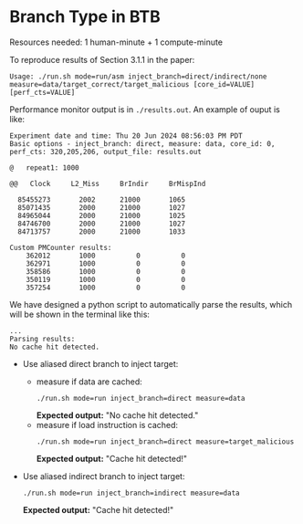 # Branch Type in BTB

Resources needed: 1 human-minute + 1 compute-minute

To reproduce results of Section 3.1.1 in the paper:
```
Usage: ./run.sh mode=run/asm inject_branch=direct/indirect/none measure=data/target_correct/target_malicious [core_id=VALUE] [perf_cts=VALUE]
```

Performance monitor output is in ``./results.out``. An example of ouput is like:
```
Experiment date and time: Thu 20 Jun 2024 08:56:03 PM PDT
Basic options - inject_branch: direct, measure: data, core_id: 0, perf_cts: 320,205,206, output_file: results.out

@   repeat1: 1000

@@   Clock     L2_Miss     BrIndir     BrMispInd

  85455273       2002      21000       1065 
  85071435       2000      21000       1027 
  84965044       2000      21000       1025 
  84746700       2000      21000       1027 
  84713757       2000      21000       1033 

Custom PMCounter results:
    362012       1000          0          0 
    362971       1000          0          0 
    358586       1000          0          0 
    350119       1000          0          0 
    357254       1000          0          0 
```

We have designed a python script to automatically parse the results, which will be shown in the terminal like this:
```
...
Parsing results:
No cache hit detected.
```
* Use aliased direct branch to inject target:

    * measure if data are cached:
        ```
        ./run.sh mode=run inject_branch=direct measure=data
        ```
        **Expected output:** "No cache hit detected."
    * measure if load instruction is cached:
        ```
        ./run.sh mode=run inject_branch=direct measure=target_malicious
        ```
        **Expected output:** "Cache hit detected!"


* Use aliased indirect branch to inject target:
    ```
    ./run.sh mode=run inject_branch=indirect measure=data
    ```
    **Expected output:** "Cache hit detected!"